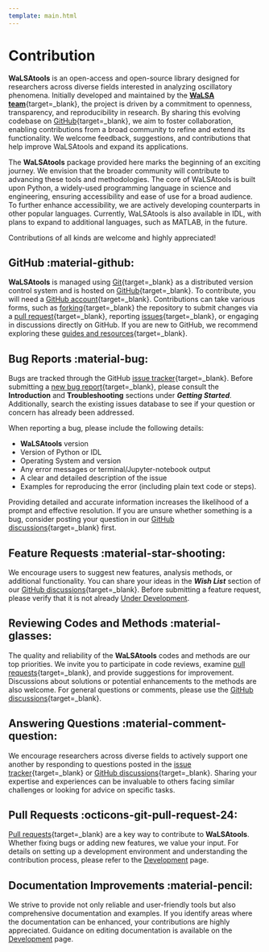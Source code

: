```yaml
---
template: main.html
---
```


# Contribution

**WaLSAtools** is an open-access and open-source library designed for researchers across diverse fields interested in analyzing oscillatory phenomena. Initially developed and maintained by the [**WaLSA team**][8]{target=_blank}, the project is driven by a commitment to openness, transparency, and reproducibility in research. By sharing this evolving codebase on [GitHub][11]{target=_blank}, we aim to foster collaboration, enabling contributions from a broad community to refine and extend its functionality. We welcome feedback, suggestions, and contributions that help improve WaLSAtools and expand its applications.

The **WaLSAtools** package provided here marks the beginning of an exciting journey. We envision that the broader community will contribute to advancing these tools and methodologies. The core of WaLSAtools is built upon Python, a widely-used programming language in science and engineering, ensuring accessibility and ease of use for a broad audience. To further enhance accessibility, we are actively developing counterparts in other popular languages. Currently, WaLSAtools is also available in IDL, with plans to expand to additional languages, such as MATLAB, in the future.

Contributions of all kinds are welcome and highly appreciated!

## GitHub :material-github:

**WaLSAtools** is managed using [Git][10]{target=_blank} as a distributed version control system and is hosted on [GitHub][11]{target=_blank}. To contribute, you will need a [GitHub account][18]{target=_blank}. Contributions can take various forms, such as [forking][14]{target=_blank} the repository to submit changes via a [pull request][15]{target=_blank}, reporting [issues][16]{target=_blank}, or engaging in discussions directly on GitHub. If you are new to GitHub, we recommend exploring these [guides and resources][12]{target=_blank}.

## Bug Reports :material-bug:

Bugs are tracked through the GitHub [issue tracker][4]{target=_blank}. Before submitting a [new bug report][5]{target=_blank}, please consult the **Introduction** and **Troubleshooting** sections under ***Getting Started***. Additionally, search the existing issues database to see if your question or concern has already been addressed.

When reporting a bug, please include the following details:

- **WaLSAtools** version  
- Version of Python or IDL  
- Operating System and version  
- Any error messages or terminal/Jupyter-notebook output  
- A clear and detailed description of the issue  
- Examples for reproducing the error (including plain text code or steps).

Providing detailed and accurate information increases the likelihood of a prompt and effective resolution. If you are unsure whether something is a bug, consider posting your question in our [GitHub discussions][3]{target=_blank} first.

## Feature Requests :material-star-shooting:

We encourage users to suggest new features, analysis methods, or additional functionality. You can share your ideas in the ***Wish List*** section of our [GitHub discussions][6]{target=_blank}. Before submitting a feature request, please verify that it is not already [Under Development][17].

## Reviewing Codes and Methods :material-glasses:

The quality and reliability of the **WaLSAtools** codes and methods are our top priorities. We invite you to participate in code reviews, examine [pull requests][9]{target=_blank}, and provide suggestions for improvement. Discussions about solutions or potential enhancements to the methods are also welcome. For general questions or comments, please use the [GitHub discussions][3]{target=_blank}.

## Answering Questions :material-comment-question:

We encourage researchers across diverse fields to actively support one another by responding to questions posted in the [issue tracker][4]{target=_blank} or [GitHub discussions][3]{target=_blank}. Sharing your expertise and experiences can be invaluable to others facing similar challenges or looking for advice on specific tasks.

## Pull Requests :octicons-git-pull-request-24:

[Pull requests][9]{target=_blank} are a key way to contribute to **WaLSAtools**. Whether fixing bugs or adding new features, we value your input. For details on setting up a development environment and understanding the contribution process, please refer to the [Development][7] page.

## Documentation Improvements :material-pencil:

We strive to provide not only reliable and user-friendly tools but also comprehensive documentation and examples. If you identify areas where the documentation can be enhanced, your contributions are highly appreciated. Guidance on editing documentation is available on the [Development][7] page.

  [3]: https://github.com/WaLSAteam/WaLSAtools/discussions
  [4]: https://github.com/WaLSAteam/WaLSAtools/issues
  [5]: https://github.com/WaLSAteam/WaLSAtools/issues/new
  [6]: https://github.com/WaLSAteam/WaLSAtools/discussions/categories/ideas-wish-list
  [7]: development.md
  [8]: https://WaLSA.team
  [9]: https://github.com/WaLSAteam/WaLSAtools/pulls
  [10]: https://git-scm.com
  [11]: https://github.com/WaLSAteam/WaLSAtools
  [12]: https://docs.github.com/en
  [14]: https://guides.github.com/activities/forking/
  [15]: https://guides.github.com/activities/forking/#making-a-pull-request
  [16]: https://guides.github.com/features/issues/
  [17]: introduction.md#under-development
  [18]: https://github.com/signup?ref_cta=Sign+up&ref_loc=header+logged+out&ref_page=%2F&source=header-home
<br>
